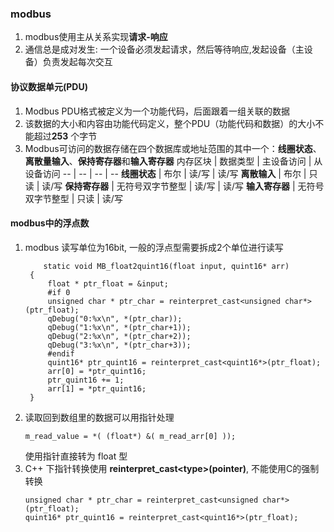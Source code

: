 ### modbus
1. modbus使用主从关系实现**请求-响应**
2. 通信总是成对发生: 一个​设备​必须​发起​请求，​然后​等待​响应,发起​设备​（主​设备）​负责​发起​每次​交互

#### 协议数据单元(PDU)
1. Modbus PDU​格式​被​定义​为​一个​功能​代码，​后面​跟着​一​组​关联​的​数据
2. 该​数据​的​大小​和​内容​由​功能​代码​定义，​整个​PDU（功能​代码​和​数据）​的​大小​不能​超过 **​253** ​个​字​节
3. ​Modbus​可​访问​的​数据​存储​在​四​个​数据​库​或​地址​范围​的​其中​一个：**线圈​状态**、​**离散​量​输入**、​**保持​寄存器**​和 **​输入​寄存器** 
    内存区块 | 数据类型 | 主设备访问 | 从设备访问
     -- | -- | -- | --
     **线圈状态** | 布尔 | 读/写 | 读/写
     **离散输入** | 布尔 | 只读 | 读/写
     **保持寄存器** | 无符号双字节整型 | 读/写 | 读/写
     **输入寄存器** | 无符号双字节整型 | 只读 | 读/写


#### modbus中的浮点数
1. modbus 读写单位为16bit, 一般的浮点型需要拆成2个单位进行读写
   ```
       static void MB_float2quint16(float input, quint16* arr)
    {
        float * ptr_float = &input;
        #if 0
        unsigned char * ptr_char = reinterpret_cast<unsigned char*>(ptr_float);
        qDebug("0:%x\n", *(ptr_char));
        qDebug("1:%x\n", *(ptr_char+1));
        qDebug("2:%x\n", *(ptr_char+2));
        qDebug("3:%x\n", *(ptr_char+3));
        #endif
        quint16* ptr_quint16 = reinterpret_cast<quint16*>(ptr_float);
        arr[0] = *ptr_quint16;
        ptr_quint16 += 1;
        arr[1] = *ptr_quint16;
    }
    ```
2. 读取回到数组里的数据可以用指针处理
    ```
    m_read_value = *( (float*) &( m_read_arr[0] ));
    ```
    使用指针直接转为 float 型
3. C++ 下指针转换使用 **reinterpret_cast\<type\>(pointer)**, 不能使用C的强制转换
    ```
    unsigned char * ptr_char = reinterpret_cast<unsigned char*>(ptr_float);
    quint16* ptr_quint16 = reinterpret_cast<quint16*>(ptr_float);
    ```